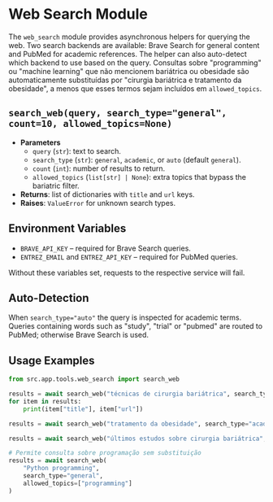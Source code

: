 # Web Search Module

The `web_search` module provides asynchronous helpers for querying the web. Two search backends are available:
Brave Search for general content and PubMed for academic references. The helper can also auto-detect which backend to use based on the query. Consultas sobre "programming" ou "machine learning" que não mencionem bariátrica ou obesidade são automaticamente substituídas por "cirurgia bariátrica e tratamento da obesidade", a menos que esses termos sejam incluídos em `allowed_topics`.

## `search_web(query, search_type="general", count=10, allowed_topics=None)`

- **Parameters**
  - `query` (`str`): text to search.
  - `search_type` (`str`): `general`, `academic`, or `auto` (default `general`).
  - `count` (`int`): number of results to return.
  - `allowed_topics` (`list[str] | None`): extra topics that bypass the bariatric filter.
- **Returns**: list of dictionaries with `title` and `url` keys.
- **Raises**: `ValueError` for unknown search types.

## Environment Variables

- `BRAVE_API_KEY` – required for Brave Search queries.
- `ENTREZ_EMAIL` and `ENTREZ_API_KEY` – required for PubMed queries.

Without these variables set, requests to the respective service will fail.

## Auto-Detection

When `search_type="auto"` the query is inspected for academic terms. Queries containing words such as
"study", "trial" or "pubmed" are routed to PubMed; otherwise Brave Search is used.

## Usage Examples

```python
from src.app.tools.web_search import search_web

results = await search_web("técnicas de cirurgia bariátrica", search_type="general", count=5)
for item in results:
    print(item["title"], item["url"])
```

```python
results = await search_web("tratamento da obesidade", search_type="academic", count=5)
```

```python
results = await search_web("últimos estudos sobre cirurgia bariátrica", search_type="auto", count=5)
```

```python
# Permite consulta sobre programação sem substituição
results = await search_web(
    "Python programming",
    search_type="general",
    allowed_topics=["programming"]
)
```
